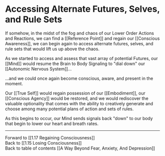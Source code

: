 # Accessing Alternate Futures, Selves, and Rule Sets

If somehow, in the midst of the fog and chaos of our Lower Order Actions and Reactions, we can find a [[Reference Point]] and regain our [[Conscious Awareness]], we can begin again to access alternate futures, selves, and rule sets that would lift us up above the chaos. 

As we started to access and assess that vast array of potential Futures, our [[Mind]] would resume the Brain to Body Signaling to "dial down" our [[Autonomic Nervous System]]...

...and we could once again become conscious, aware, and present in the moment. 

Our [[True Self]] would regain possession of our [[Embodiment]], our [[Conscious Agency]] would be restored, and we would rediscover the valuable optionality that comes with the ability to creatively generate and choose among many potential plans of action and sets of rules. 

As this begins to occur, our Mind sends signals back "down" to our body that begin to lower our heart and breath rates. 

___

Forward to [[1.17 Regaining Consciousness]]      
Back to [[1.15 Losing Consciousness]]      
Back to table of contents [[A Way Beyond Fear, Anxiety, And Depression]]    
